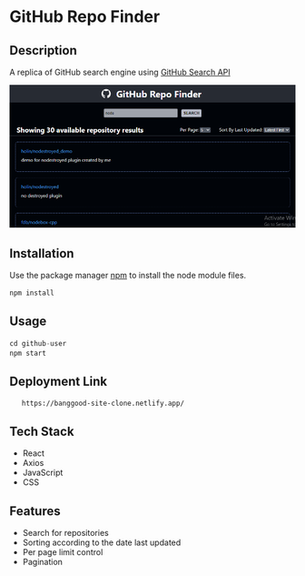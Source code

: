 # GitHub Repo Finder

## Description

A replica of GitHub search engine using <a href="https://docs.github.com/en/rest/search#search-repositories" target="_blank">GitHub Search API</a>

<img src="https://github.com/Jasmine-Shaikh/github-repo-finder/blob/master/src/Images/basic.PNG"/>

## Installation

Use the package manager [npm](https://docs.npmjs.com/cli/v6/commands/npm-install) to install the node module files.

```bash
npm install
```

## Usage

```python
cd github-user
npm start
```

## Deployment Link
```url
   https://banggood-site-clone.netlify.app/
```

## Tech Stack
- React
- Axios
- JavaScript
- CSS

## Features
- Search for repositories
- Sorting according to the date last updated
- Per page limit control
- Pagination


